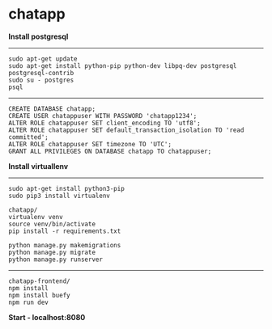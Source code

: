 # chatapp

**Install postgresql**
***
	sudo apt-get update
	sudo apt-get install python-pip python-dev libpq-dev postgresql postgresql-contrib
	sudo su - postgres
	psql
***
	CREATE DATABASE chatapp;
	CREATE USER chatappuser WITH PASSWORD 'chatapp1234';
	ALTER ROLE chatappuser SET client_encoding TO 'utf8';
	ALTER ROLE chatappuser SET default_transaction_isolation TO 'read committed';
	ALTER ROLE chatappuser SET timezone TO 'UTC';
	GRANT ALL PRIVILEGES ON DATABASE chatapp TO chatappuser;

**Install virtuallenv**
***
	sudo apt-get install python3-pip
	sudo pip3 install virtualenv
	
	chatapp/ 
	virtualenv venv 
	source venv/bin/activate
	pip install -r requirements.txt
	
	python manage.py makemigrations
	python manage.py migrate
	python manage.py runserver


***
	chatapp-frontend/ 
	npm install
	npm install buefy
	npm run dev
	
**Start - localhost:8080**